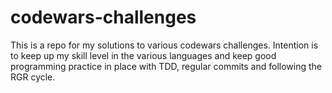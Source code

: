 # codewars-challenges

This is a repo for my solutions to various codewars challenges. Intention is to keep up my skill level in the various languages and keep good programming practice in place with TDD, regular commits and following the RGR cycle. 
